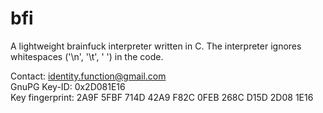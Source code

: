 bfi
===

A lightweight brainfuck interpreter written in C. The interpreter
ignores whitespaces ('\n', '\t', ' ') in the code.

Contact: identity.function@gmail.com  
GnuPG Key-ID: 0x2D081E16  
Key fingerprint: 2A9F 5FBF 714D 42A9 F82C  0FEB 268C D15D 2D08 1E16
